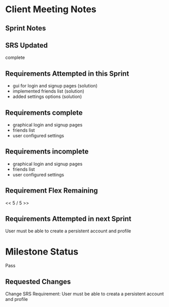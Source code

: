 
# Client Meeting Notes

## Sprint Notes

## SRS Updated
complete

## Requirements Attempted in this Sprint

* gui for login and signup pages (solution)
* implemented friends list (solution)
* added settings options (solution)

## Requirements complete

* graphical login and signup pages
* friends list
* user configured settings

## Requirements incomplete

* graphical login and signup pages
* friends list
* user configured settings

## Requirement Flex Remaining

<< 5 / 5 >>

## Requirements Attempted in next Sprint

User must be able to create a persistent account and profile

# Milestone Status

Pass

## Requested Changes

Change SRS Requirement: User must be able to creata a persistent account and profile
